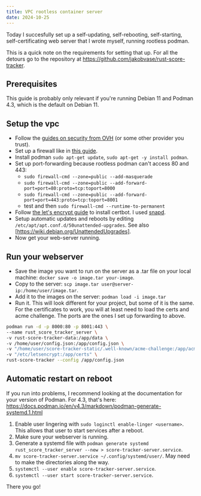 ```yaml
---
title: VPC rootless container server
date: 2024-10-25
---
```


Today I succesfully set up a self-updating, self-rebooting, self-starting,
self-certificating web server that I wrote myself, running rootless podman.

This is a quick note on the requirements for setting that up. For all the
detours go to the repository at https://github.com/jakobvase/rust-score-tracker.

## Prerequisites

This guide is probably only relevant if you're running Debian 11 and Podman 4.3,
which is the default on Debian 11.

## Setup the vpc

- Follow the
  [guides on security from OVH](https://help.ovhcloud.com/csm/en-gb-vps-security-tips?id=kb_article_view&sysparm_article=KB0047706)
  (or some other provider you trust).
- Set up a firewall like in
  [this guide](https://docs.rockylinux.org/guides/security/firewalld-beginners/).
- Install podman `sudo apt-get update`, `sudo apt-get -y install podman`.
- Set up port-forwarding because rootless podman can't access 80 and 443:
  - `sudo firewall-cmd --zone=public --add-masquerade`
  - `sudo firewall-cmd --zone=public --add-forward-port=port=80:proto=tcp:toport=8000`
  - `sudo firewall-cmd --zone=public --add-forward-port=port=443:proto=tcp:toport=8001`
  - test and then `sudo firewall-cmd --runtime-to-permanent`
- Follow [the let's encrypt guide](https://letsencrypt.org/getting-started/) to
  install certbot. I used
  [snapd](https://snapcraft.io/docs/installing-snap-on-debian).
- Setup automatic updates and reboots by editing
  `/etc/apt/apt.conf.d/50unattended-upgrades`. See also
  [https://wiki.debian.org/UnattendedUpgrades].
- Now get your web-server running.

## Run your webserver

- Save the image you want to run on the server as a .tar file on your local
  machine: `docker save -o image.tar your-image`.
- Copy to the server: `scp image.tar user@server-ip:/home/user/image.tar`.
- Add it to the images on the server: `podman load -i image.tar`
- Run it. This will look different for your project, but some of it is the same.
  For the certificates to work, you will at least need to load the certs and
  acme challenge. The ports are the ones I set up forwarding to above.

```bash
podman run -d -p 8000:80 -p 8001:443 \
--name rust_score_tracker_server \
-v rust-score-tracker-data:/app/data \
-v /home/user/config.json:/app/config.json \
-v "/home/user/score-tracker-static/.well-known/acme-challenge:/app/acme" \
-v "/etc/letsencrypt:/app/certs" \
rust-score-tracker --config /app/config.json
```

## Automatic restart on reboot

If you run into problems, I recommend looking at the documentation for your
version of Podman. For 4.3, that's here:
https://docs.podman.io/en/v4.3/markdown/podman-generate-systemd.1.html

1. Enable user lingering with `sudo loginctl enable-linger <username>`. This
   allows that user to start services after a reboot.
2. Make sure your webserver is running.
3. Generate a systemd file with
   `podman generate systemd rust_score_tracker_server --new > score-tracker-server.service`.
4. `mv score-tracker-server.service ~/.config/systemd/user/`. May need to make
   the directories along the way.
5. `systemctl --user enable score-tracker-server.service`.
6. `systemctl --user start score-tracker-server.service`.

There you go!
